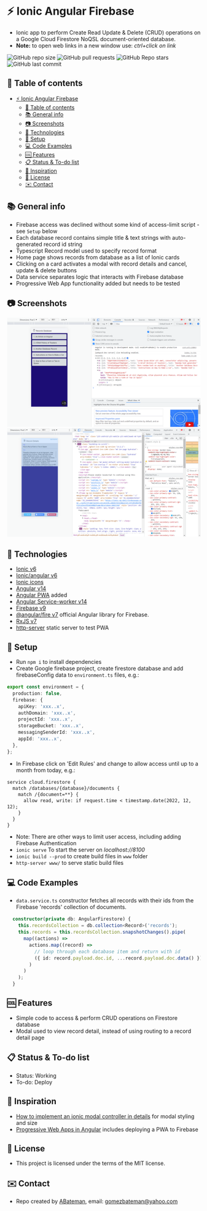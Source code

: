 # :zap: Ionic Angular Firebase

* Ionic app to perform Create Read Update & Delete (CRUD) operations on a Google Cloud Firestore NoQSL document-oriented database.
* **Note:** to open web links in a new window use: _ctrl+click on link_

![GitHub repo size](https://img.shields.io/github/repo-size/AndrewJBateman/ionic-angular-firebase?style=plastic)
![GitHub pull requests](https://img.shields.io/github/issues-pr/AndrewJBateman/ionic-angular-firebase?style=plastic)
![GitHub Repo stars](https://img.shields.io/github/stars/AndrewJBateman/ionic-angular-firebase?style=plastic)
![GitHub last commit](https://img.shields.io/github/last-commit/AndrewJBateman/ionic-angular-firebase?style=plastic)

## :page_facing_up: Table of contents

* [:zap: Ionic Angular Firebase](#zap-ionic-angular-firebase)
  * [:page_facing_up: Table of contents](#page_facing_up-table-of-contents)
  * [:books: General info](#books-general-info)
  * [:camera: Screenshots](#camera-screenshots)
  * [:signal_strength: Technologies](#signal_strength-technologies)
  * [:floppy_disk: Setup](#floppy_disk-setup)
  * [:computer: Code Examples](#computer-code-examples)
  * [:cool: Features](#cool-features)
  * [:clipboard: Status & To-do list](#clipboard-status--to-do-list)
  * [:clap: Inspiration](#clap-inspiration)
  * [:file_folder: License](#file_folder-license)
  * [:envelope: Contact](#envelope-contact)

## :books: General info

* Firebase access was declined without some kind of access-limit script - see `Setup` below
* Each database record contains simple title & text strings with auto-generated record id string
* Typescript Record model used to specify record format
* Home page shows records from database as a list of Ionic cards
* Clicking on a card activates a modal with record details and cancel, update & delete buttons
* Data service separates logic that interacts with Firebase database
* Progressive Web App functionality added but needs to be tested

## :camera: Screenshots

![screenshot](./imgs/list.png)
![screenshot](./imgs/detail.png)

## :signal_strength: Technologies

* [Ionic v6](https://ionicframework.com/)
* [Ionic/angular v6](https://ionicframework.com/)
* [Ionic icons](https://ionic.io/ionicons)
* [Angular v14](https://angular.io/)
* [Angular PWA](https://ionicframework.com/docs/angular/pwa) added
* [Angular Service-worker v14](https://www.npmjs.com/package/@angular/service-worker)
* [Firebase v9](https://firebase.google.com/)
* [@angular/fire v7](https://www.npmjs.com/package/@angular/fire) official Angular library for Firebase.
* [RxJS v7](https://reactivex.io/)
* [http-server](https://www.npmjs.com/package/http-server#available-options) static server to test PWA

## :floppy_disk: Setup

* Run `npm i` to install dependencies
* Create Google firebase project, create firestore database and add firebaseConfig data to `environment.ts` files, e.g.:
  
```typescript
export const environment = {
  production: false,
  firebase: {
    apiKey: 'xxx..x',
    authDomain: 'xxx..x',
    projectId: 'xxx..x',
    storageBucket: 'xxx..x',
    messagingSenderId: 'xxx..x',
    appId: 'xxx..x',
  },
};
```

* In Firebase click on 'Edit Rules' and change to allow access until up to a month from today, e.g.:

```firestore
service cloud.firestore {
  match /databases/{database}/documents {
    match /{document=**} {
      allow read, write: if request.time < timestamp.date(2022, 12, 12);
    }
  }
}
```

* Note: There are other ways to limit user access, including adding Firebase Authentication
* `ionic serve` To start the server on _localhost://8100_
* `ionic build --prod` to create build files in `www` folder
* `http-server www/` to serve static build files

## :computer: Code Examples

* `data.service.ts` constructor fetches all records with their ids from the Firebase 'records' collection of documents.

```typescript
  constructor(private db: AngularFirestore) {
    this.recordsCollection = db.collection<Record>('records');
    this.records = this.recordsCollection.snapshotChanges().pipe(
      map((actions) =>
        actions.map((record) =>
          // loop through each database item and return with id
          ({ id: record.payload.doc.id, ...record.payload.doc.data() })
        )
      )
    );
  }
```

## :cool: Features

* Simple code to access & perform CRUD operations on Firestore database
* Modal used to view record detail, instead of using routing to a record detail page

## :clipboard: Status & To-do list

* Status: Working
* To-do: Deploy

## :clap: Inspiration

* [How to implement an ionic modal controller in details](https://edupala.com/ionic-modal-controller-exmple/) for modal styling and size
* [Progressive Web Apps in Angular](https://ionicframework.com/docs/angular/pwa) includes deploying a PWA to Firebase

## :file_folder: License

* This project is licensed under the terms of the MIT license.

## :envelope: Contact

* Repo created by [ABateman](https://github.com/AndrewJBateman), email: gomezbateman@yahoo.com
